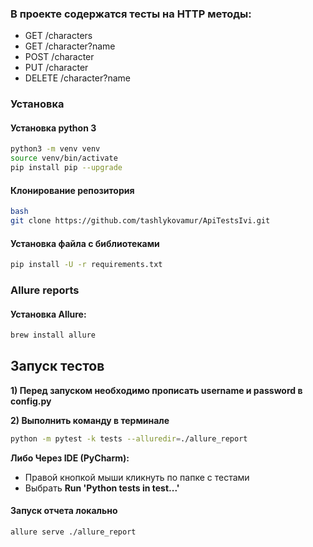### В проекте содержатся тесты на HTTP методы:

* GET /characters
* GET /character?name
* POST /character
* PUT /character
* DELETE /character?name

### Установка
#### Установка python 3
```bash
python3 -m venv venv
source venv/bin/activate
pip install pip --upgrade
```

#### Клонирование репозитория
```bash
bash
git clone https://github.com/tashlykovamur/ApiTestsIvi.git
```

#### Установка файла с библиотеками
```bash
pip install -U -r requirements.txt
```

### Allure reports ####
#### Установка Allure:
```bash
brew install allure
```

## Запуск тестов

**1) Перед запуском необходимо прописать username и password в config.py**

**2) Выполнить команду в терминале**
```bash
python -m pytest -k tests --alluredir=./allure_report
```
**Либо Через IDE (PyCharm):**
* Правой кнопкой мыши кликнуть по папке с тестами
* Выбрать **Run 'Python tests in test...'**

#### Запуск отчета локально
```bash
allure serve ./allure_report
```




